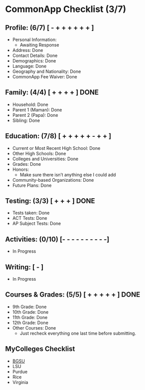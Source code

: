 # CommonApp Checklist (3/7)

## Profile: (6/7) [ - + + + + + + ]
* Personal Information: 
    - Awaiting Response
* Address: Done
* Contact Details: Done
* Demographics: Done
* Language: Done
* Geography and Nationality: Done 
* CommonApp Fee Waiver: Done
## Family: (4/4) [ + + + + ] DONE
* Household: Done
* Parent 1 (Maman): Done
* Parent 2 (Papa): Done
* Sibling: Done
## Education: (7/8) [ + + + + + - + + ]
* Current or Most Recent High School: Done
* Other High Schools: Done
* Colleges and Universities: Done
* Grades: Done
* Honors: 
    - Make sure there isn’t anything else I could add
* Community-based Organizations: Done
* Future Plans: Done
## Testing: (3/3) [ + + + ] DONE
* Tests taken: Done
* ACT Tests: Done
* AP Subject Tests: Done 
## Activities: (0/10) [- - - - - - - - - -]
* In Progress 
## Writing: [ - ]
* In Progress
## Courses & Grades: (5/5) [ + + + + + ] DONE
* 9th Grade: Done
* 10th Grade: Done
* 11th Grade: Done
* 12th Grade: Done
* Other Courses: Done
    - Just recheck everything one last time before submitting.

## MyColleges Checklist
  * [BGSU](https://github.com/Implycitt/college/blob/main/CommonApp/bgsu/bgsu.md)
  * LSU
  * Purdue
  * Rice
  * Virginia
